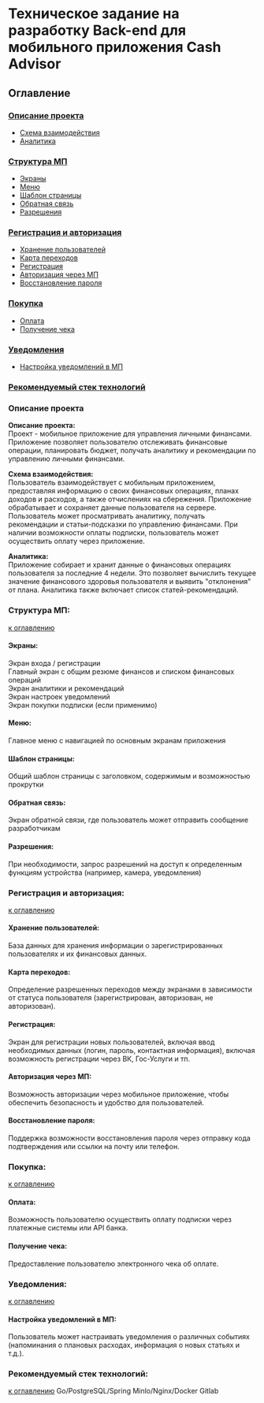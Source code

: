 # Техническое задание на разработку Back-end для мобильного приложения Cash Advisor


## Оглавление<a name="back"></a>

### [Описание проекта](#description)
* [Схема взаимодействия](#scheme)
* [Аналитика](#analytics)
### [Структура МП](#structure)
* [Экраны](#screens)
* [Меню](#menu)
* [Шаблон страницы](#pagetemplate)
* [Обратная связь](#feedback)
* [Разрешения](#permission)
### [Регистрация и авторизация](#login)
* [Хранение пользователей](#users)
* [Карта переходов](#map)
* [Регистрация](#registration)
* [Авторизация через МП](#authorization)
* [Восстановление пароля](#passrecovery)
### [Покупка](#purchase)
* [Оплата](#payment)
* [Получение чека](#receipt)   
### [Уведомления](#notifications)
* [Настройка уведомлений в МП](#config)
### [Рекомендуемый стек технологий](#stack)

### Описание проекта<a name="description"></a>
**Описание проекта:**  
Проект - мобильное приложение для управления личными финансами. Приложение позволяет пользователю отслеживать финансовые операции, планировать бюджет, получать аналитику и рекомендации по управлению личными финансами.

**Схема взаимодействия:**<a name="scheme"></a>  
  Пользователь взаимодействует с мобильным приложением, предоставляя информацию о своих финансовых операциях, планах доходов и расходов, а также отчислениях на сбережения.
Приложение обрабатывает и сохраняет данные пользователя на сервере.
Пользователь может просматривать аналитику, получать рекомендации и статьи-подсказки по управлению финансами.
При наличии возможности оплаты подписки, пользователь может осуществить оплату через приложение.

**Аналитика:**<a name="analytics"></a>  
  Приложение собирает и хранит данные о финансовых операциях пользователя за последние 4 недели. Это позволяет вычислить текущее значение финансового здоровья пользователя и выявить "отклонения" от плана. Аналитика также включает список статей-рекомендаций.

### Структура МП:<a name="structure"></a>
[к оглавлению](#back)
#### Экраны:<a name="screens"></a>
Экран входа / регистрации  
Главный экран с общим резюме финансов и списком финансовых операций  
Экран аналитики и рекомендаций  
Экран настроек уведомлений  
Экран покупки подписки (если применимо)  
#### Меню:<a name="structure"></a>    
Главное меню с навигацией по основным экранам приложения  
#### Шаблон страницы:<a name="structure"></a>    
Общий шаблон страницы с заголовком, содержимым и возможностью прокрутки
#### Обратная связь:<a name="structure"></a>  
Экран обратной связи, где пользователь может отправить сообщение разработчикам
#### Разрешения:<a name="structure"></a>  
При необходимости, запрос разрешений на доступ к определенным функциям устройства (например, камера, уведомления)
### Регистрация и авторизация:<a name="login"></a>  
[к оглавлению](#back)
#### Хранение пользователей:<a name="users"></a>
База данных для хранения информации о зарегистрированных пользователях и их финансовых данных.
#### Карта переходов:<a name="map"></a>
Определение разрешенных переходов между экранами в зависимости от статуса пользователя (зарегистрирован, авторизован, не авторизован).
#### Регистрация:<a name="registration"></a>
Экран для регистрации новых пользователей, включая ввод необходимых данных (логин, пароль, контактная информация), включая возможность регистрации через ВК, Гос-Услуги и тп. 
#### Авторизация через МП:<a name="authorization"></a>
Возможность авторизации через мобильное приложение, чтобы обеспечить безопасность и удобство для пользователей.
#### Восстановление пароля:<a name="passrecovery"></a>
Поддержка возможности восстановления пароля через отправку кода подтверждения или ссылки на почту или телефон.
### Покупка:<a name="purchase"></a>
[к оглавлению](#back)
#### Оплата:<a name="payment"></a>
Возможность пользователю осуществить оплату подписки через платежные системы или API банка.
#### Получение чека:<a name="receipt"></a>
Предоставление пользователю электронного чека об оплате.
### Уведомления:<a name="notifications"></a>
[к оглавлению](#back)
#### Настройка уведомлений в МП:<a name="config"></a>
Пользователь может настраивать уведомления о различных событиях (напоминания о плановых расходах, информация о новых статьях и т.д.).

### Рекомендуемый стек технологий:<a name="stack"></a>
[к оглавлению](#back)
Go/PostgreSQL/Spring
Minlo/Nginx/Docker
Gitlab

